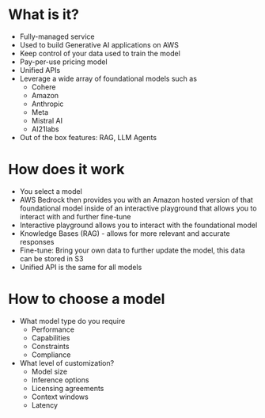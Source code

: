 # What is it?
- Fully-managed service
- Used to build Generative AI applications on AWS
- Keep control of your data used to train the model
- Pay-per-use pricing model
- Unified APIs
- Leverage a wide array of foundational models such as
	- Cohere
	- Amazon
	- Anthropic
	- Meta
	- Mistral AI
	- AI21labs
- Out of the box features: RAG, LLM Agents

# How does it work
- You select a model
- AWS Bedrock then provides you with an Amazon hosted version of that foundational model inside of an interactive playground that allows you to interact with and further fine-tune
- Interactive playground allows you to interact with the foundational model
- Knowledge Bases (RAG) - allows for more relevant and accurate responses
- Fine-tune: Bring your own data to further update the model, this data can be stored in S3
- Unified API is the same for all models

# How to choose a model
- What model type do you require
	- Performance
	- Capabilities
	- Constraints
	- Compliance
- What level of customization?
	- Model size
	- Inference options
	- Licensing agreements
	- Context windows
	- Latency 

